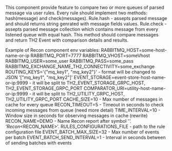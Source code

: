 This component provide feature to compare two or more queues of parsed message via user rules. Every rule should implement two methods: hash(message) and check(messages).
Rule.hash - assepts parsed message and should returns string genrated with message fields values.
Rule.check - assepts parsed message collection which contains message from every listened queue with equal hash. This method should compare messages and return TH2 Event with comparison details and results.

Example of Recon component env variables:
RABBITMQ_HOST=some-host-name-or-ip
RABBITMQ_PORT=7777
RABBITMQ_VHOST=someVhost
RABBITMQ_USER=some_user
RABBITMQ_PASS=some_pass
RABBITMQ_EXCHANGE_NAME_TH2_CONNECTIVITY=some_exchange
ROUTING_KEYS='{"mq_key1", "mq_key2"}' - format will be changed to JSON '["mq_key1", "mq_key2"]'
EVENT_STORAGE=event-store-host-name-or-ip:9999 - it will be split to TH2_EVENT_STORAGE_GRPC_HOST, TH2_EVENT_STORAGE_GRPC_PORT
COMPARATOR_URI=utility-host-name-or-ip:9999 - it will be split to TH2_UTILITY_GRPC_HOST, TH2_UTILITY_GRPC_PORT
CACHE_SIZE=10 - Max number of messages in cache for every queue
RECON_TIMEOUT=5 - Timeout in seconds to check incoming messages from queue (need more detail)
TIME_INTERVAL=10 - Window size in seconds for observing messages in cache (rewrite)
RECON_NAME=DEMO - Name Recon report after symbol '_'. 'Recon_<RECON_NAME>'.
RULES_CONFIGURATIONS_FILE - path to the rule configuration file
EVENT_BATCH_MAX_SIZE=32 - Max number of events per batch
EVENT_BATCH_SEND_INTERVAL=1 - Interval in seconds between of sending batches with events